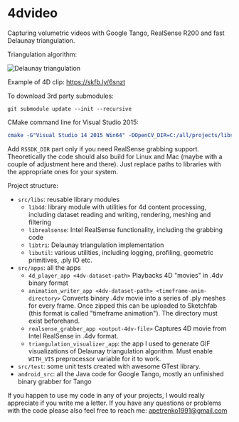 # 4dvideo

Capturing volumetric videos with Google Tango, RealSense R200 and fast Delaunay triangulation.

Triangulation algorithm:

![Delaunay triangulation](https://github.com/alex-petrenko/4dvideo/blob/master/misc/triangulation.gif?raw=true)

Example of 4D clip: https://skfb.ly/6snzt

To download 3rd party submodules:

```
git submodule update --init --recursive
```

CMake command line for Visual Studio 2015:

```cmake
cmake -G"Visual Studio 14 2015 Win64" -DOpenCV_DIR=C:/all/projects/libs/opencv-3.2.0/build/install -DGLFW_ROOT_DIR=C:/all/projects/libs/glfw-3.2.1.bin.WIN64 -DGLEW_LIBRARY=C:/all/projects/libs/glew-2.0.0/lib/Release/x64/glew32.lib -DGLEW_INCLUDE_DIR=C:/all/projects/libs/glew-2.0.0/include -DRSSDK_DIR="C:/Program Files (x86)/Intel/RSSDK" ../..
```

Add `RSSDK_DIR` part only if you need RealSense grabbing support.
Theoretically the code should also build for Linux and Mac (maybe with a couple of adjustment here and there). Just replace paths to libraries with the appropriate ones for your system.

Project structure:
* `src/libs`: reusable library modules
  * `lib4d`: library module with utilities for 4d content processing, including dataset reading and writing, rendering, meshing and filtering
  * `librealsense`: Intel RealSense functionality, including the grabbing code
  * `libtri`: Delaunay triangulation implementation
  * `libutil`: various utilities, including logging, profiling, geometric primitives, .ply IO etc.
* `src/apps`: all the apps
  * `4d_player_app <4dv-dataset-path>` Playbacks 4D "movies" in .4dv binary format
  * `animation_writer_app <4dv-dataset-path> <timeframe-anim-directory>` Converts binary .4dv movie into a series of .ply meshes for every frame. Once zipped this can be uploaded to Sketchfab (this format is called "timeframe animation"). The directory must exist beforehand.
  * `realsense_grabber_app <output-4dv-file>` Captures 4D movie from Intel RealSense in .4dv format.
  * `triangulation_visualizer_app`: the app I used to generate GIF visualizations of Delaunay triangulation algorithm. Must enable `WITH_VIS` preprocessor variable for it to work.
* `src/test`: some unit tests created with awesome GTest library.
* `android_src`: all the Java code for Google Tango, mostly an unfinished binary grabber for Tango

If you happen to use my code in any of your projects, I would really appreciate if you write me a letter.
If you have any questions or problems with the code please also feel free to reach me: apetrenko1991@gmail.com


